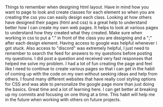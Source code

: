 Things to remember when designing html layout. Have in mind how you want to page to look and create classes for each element so when you are creating the css you can easily design each class. 
Looking at how others have designed their pages (html and css) is a great help to understand better how I can create my own web pages. It helps to look at various pages to understand how they created what they created. 
Make sure when working in css to put a "." in front of the class you are designing and a ";" after each design element. 
Having access to google was helpful whenever i got stuck. Also access to "discord" was extremely helpful, I just need to remember to search the feed for answers to my questions before posting my questions. I did post a question and received very fast responses that helped me solve my problem. I had a lot of fun creating the page and feel like I need to continue to create various pages so that i can get in the habit of coming up with the code on my own without seeking ideas and help from others. I found many different websites that have really cool styling options for CSS and was able to personalize the google page more than just doing the basics. Great time and a lot of learning here. 
I can get better at breaking up my commits and focusing on one thing at a time. This habit will help me in the future when working with others on future projects. 
